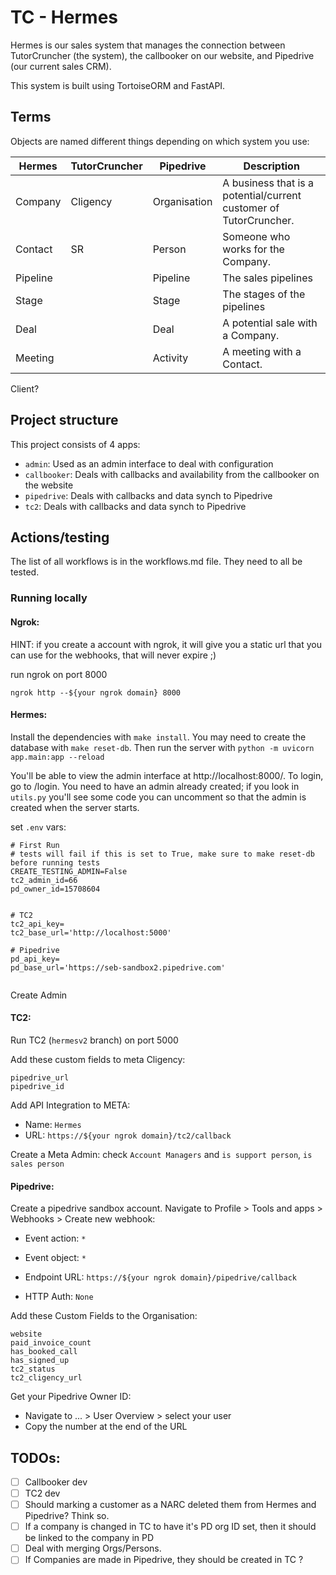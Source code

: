 # TC - Hermes

Hermes is our sales system that manages the connection between TutorCruncher (the system), the callbooker on our 
website, and Pipedrive (our current sales CRM).

This system is built using TortoiseORM and FastAPI.

## Terms

Objects are named different things depending on which system you use:

| Hermes   | TutorCruncher | Pipedrive    | Description                                                       |
|----------|---------------|--------------|-------------------------------------------------------------------|
| Company  | Cligency      | Organisation | A business that is a potential/current customer of TutorCruncher. |
| Contact  | SR            | Person       | Someone who works for the Company.                                |
| Pipeline |               | Pipeline     | The sales pipelines                                               |
| Stage    |               | Stage        | The stages of the pipelines                                       |
| Deal     |               | Deal         | A potential sale with a Company.                                  |
| Meeting  |               | Activity     | A meeting with a Contact.                                         |

Client?

## Project structure

This project consists of 4 apps:
- `admin`: Used as an admin interface to deal with configuration
- `callbooker`: Deals with callbacks and availability from the callbooker on the website
- `pipedrive`: Deals with callbacks and data synch to Pipedrive
- `tc2`: Deals with callbacks and data synch to Pipedrive

## Actions/testing

The list of all workflows is in the workflows.md file. They need to all be tested.

### Running locally

#### Ngrok:

HINT: if you create a account with ngrok, it will give you a static url that you can use for the webhooks, that will never expire ;)

run ngrok on port 8000

`ngrok http --${your ngrok domain} 8000`

#### Hermes:

Install the dependencies with `make install`. You may need to create the database with `make reset-db`.
Then run the server with `python -m uvicorn app.main:app --reload`

You'll be able to view the admin interface at http://localhost:8000/. To login, go to /login. You need to have an admin
already created; if you look in `utils.py` you'll see some code you can uncomment so that the admin is created when the
server starts.

set `.env` vars:
```
# First Run
# tests will fail if this is set to True, make sure to make reset-db before running tests
CREATE_TESTING_ADMIN=False
tc2_admin_id=66
pd_owner_id=15708604


# TC2
tc2_api_key=
tc2_base_url='http://localhost:5000'

# Pipedrive
pd_api_key=
pd_base_url='https://seb-sandbox2.pipedrive.com'


```

Create Admin

#### TC2:

Run TC2 (`hermesv2` branch) on port 5000

Add these custom fields to meta Cligency:
```
pipedrive_url
pipedrive_id
```

Add API Integration to META:
- Name: `Hermes`
- URL: `https://${your ngrok domain}/tc2/callback`

Create a Meta Admin:
check `Account Managers` and `is support person`, `is sales person`

#### Pipedrive:

Create a pipedrive sandbox account.
Navigate to Profile > Tools and apps > Webhooks > Create new webhook:

- Event action: `*`

- Event object: `*`

- Endpoint URL: `https://${your ngrok domain}/pipedrive/callback`

- HTTP Auth: `None`

Add these Custom Fields to the Organisation:
```
website
paid_invoice_count
has_booked_call
has_signed_up
tc2_status
tc2_cligency_url
```

Get your Pipedrive Owner ID:
- Navigate to ... > User Overview > select your user
- Copy the number at the end of the URL

## TODOs:

* [ ] Callbooker dev
* [ ] TC2 dev
* [ ] Should marking a customer as a NARC deleted them from Hermes and Pipedrive? Think so.
* [ ] If a company is changed in TC to have it's PD org ID set, then it should be linked to the company in PD
* [ ] Deal with merging Orgs/Persons.
* [ ] If Companies are made in Pipedrive, they should be created in TC ? 
